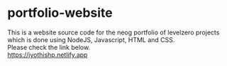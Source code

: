 # portfolio-website

This is a website source code for the neog portfolio of levelzero projects which is done using NodeJS, Javascript, HTML and CSS.<br>
Please check the link below.<br>
https://jyothishp.netlify.app
